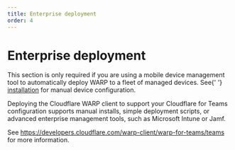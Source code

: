 ```yaml
---
title: Enterprise deployment
order: 4
---
```


# Enterprise deployment

<Aside>
  This section is only required if you are using a mobile device management tool
  to automatically deploy WARP to a fleet of managed devices. See{' '}
  <a href="/installation">installation</a> for manual device configuration.
</Aside>

Deploying the Cloudflare WARP client to support your Cloudflare for Teams configuration supports manual installs, simple deployment scripts, or advanced enterprise management tools, such as Microsoft Intune or Jamf.

See https://developers.cloudflare.com/warp-client/warp-for-teams/teams for more information.
